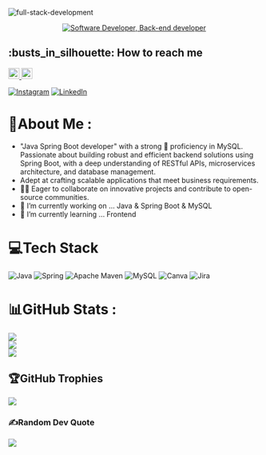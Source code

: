 
![full-stack-development](https://github.com/iamaniketg/iamaniketg/assets/117513077/a5038efc-8d81-4af1-a3bc-635ec30e9406)



<div align="center">
    <a href="https://git.io/typing-svg"><img src="https://readme-typing-svg.demolab.com?font=Roboto+Slab&color=%237E3ACE&size=30&center=true&vCenter=true&width=450&lines=I'm+Aniket+Gosavi;Spring+Boot+Developer;Backend+Dev;Dog+Lover" alt="Software Developer, Back-end developer"></a>
</div>



<h2>:busts_in_silhouette: How to reach me</h2>
<a href="https://github.com/iamaniketg">
    <img alt="Link to my GitHub" src="https://img.shields.io/github/followers/iamaniketg?style=for-the-badge&color=181717&logo=github&logoColor=181717&label=@iamaniketg" height="22px">
</a>

<a href="mailto:aniketofficial061299@gmail.com">
    <img alt="link to send me an email" src="https://img.shields.io/static/v1?label&message=aniketofficial061299@gmail.com&color=whitesmoke&style=for-the-badge&logo=gmail" height="22px" />
</a>

[![Instagram](https://img.shields.io/badge/Instagram-%23E4405F.svg?logo=Instagram&logoColor=white)](https://instagram.com/mianiket0612) [![LinkedIn](https://img.shields.io/badge/LinkedIn-%230077B5.svg?logo=linkedin&logoColor=white)](https://linkedin.com/in/aniketgosavi1999) 
</br>

# 💫About Me :
- "Java Spring Boot developer" with a strong 💪 proficiency in MySQL. Passionate about building robust and efficient         backend solutions using Spring Boot, with a deep understanding of RESTful APIs, microservices architecture, and           database management.
-  Adept at crafting scalable applications that meet business requirements.
- 👨‍💻 Eager to collaborate on innovative projects and contribute to open-source communities.
- 🔭 I’m currently working on ... Java & Spring Boot & MySQL 
- 🌱 I’m currently learning ... Frontend


# 💻Tech Stack
![Java](https://img.shields.io/badge/java-%23ED8B00.svg?style=for-the-badge&logo=java&logoColor=white) ![Spring](https://img.shields.io/badge/spring-%236DB33F.svg?style=for-the-badge&logo=spring&logoColor=white) ![Apache Maven](https://img.shields.io/badge/Apache%20Maven-C71A36?style=for-the-badge&logo=Apache%20Maven&logoColor=white) ![MySQL](https://img.shields.io/badge/mysql-%2300f.svg?style=for-the-badge&logo=mysql&logoColor=white) ![Canva](https://img.shields.io/badge/Canva-%2300C4CC.svg?style=for-the-badge&logo=Canva&logoColor=white) ![Jira](https://img.shields.io/badge/jira-%230A0FFF.svg?style=for-the-badge&logo=jira&logoColor=white)
# 📊GitHub Stats :
![](https://github-readme-stats.vercel.app/api?username=iamaniketg&theme=dark&hide_border=false&include_all_commits=false&count_private=false)<br/>
![](https://github-readme-streak-stats.herokuapp.com/?user=iamaniketg&theme=dark&hide_border=false)<br/>
![](https://github-readme-stats.vercel.app/api/top-langs/?username=iamaniketg&theme=dark&hide_border=false&include_all_commits=false&count_private=false&layout=compact)

## 🏆GitHub Trophies
![](https://github-trophies.vercel.app/?username=iamaniketg&theme=radical&no-frame=false&no-bg=false&margin-w=4)

### ✍️Random Dev Quote
![](https://quotes-github-readme.vercel.app/api?type=horizontal&theme=dark)


